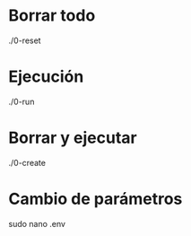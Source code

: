 # Borrar todo
./0-reset

# Ejecución
./0-run

# Borrar y ejecutar
./0-create

# Cambio de parámetros
sudo nano .env
